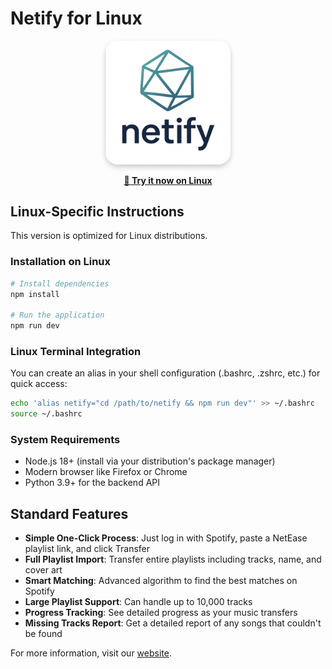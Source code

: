 # Netify for Linux

<div align="center">
  <img src="netify.jpg" alt="Netify logo" width="200" style="border-radius: 20px; box-shadow: 0 4px 8px rgba(0,0,0,0.2);" />
  <br/>
  <p>
    <a href="https://netify-five.vercel.app/" target="_blank"><strong>🚀 Try it now on Linux</strong></a>
  </p>
</div>

## Linux-Specific Instructions

This version is optimized for Linux distributions.

### Installation on Linux

```bash
# Install dependencies
npm install

# Run the application
npm run dev
```

### Linux Terminal Integration

You can create an alias in your shell configuration (.bashrc, .zshrc, etc.) for quick access:

```bash
echo 'alias netify="cd /path/to/netify && npm run dev"' >> ~/.bashrc
source ~/.bashrc
```

### System Requirements

- Node.js 18+ (install via your distribution's package manager)
- Modern browser like Firefox or Chrome
- Python 3.9+ for the backend API

## Standard Features



- **Simple One-Click Process**: Just log in with Spotify, paste a NetEase playlist link, and click Transfer
- **Full Playlist Import**: Transfer entire playlists including tracks, name, and cover art
- **Smart Matching**: Advanced algorithm to find the best matches on Spotify
- **Large Playlist Support**: Can handle up to 10,000 tracks
- **Progress Tracking**: See detailed progress as your music transfers
- **Missing Tracks Report**: Get a detailed report of any songs that couldn't be found



For more information, visit our [website](https://netify-five.vercel.app/).
